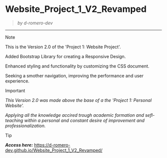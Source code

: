 # Website_Project_1_V2_Revamped
> <i> by d-romero-dev</i>
------------------------
>[!NOTE]
>This is the Version 2.0 of the 'Project 1: Website Project'.
>
>Added Bootstrap Library for creating a  Responsive Design.
>
>Enhanced styling and functionality by customizing the CSS document.
>
>Seeking a smother navigation, improving the performance and user experience.

>[!IMPORTANT]
>*This Version 2.0 was made above the base of a the 'Project 1: Personal Website'.*
>
>*Applying all the knowledge accired trough academic formation and sefl-teaching within a personal and constant desire of improvement and professionalization.*

>[!TIP]
><b><i>Access here:</i></b> https://d-romero-dev.github.io/Website_Project_1_V2_Revamped/
